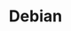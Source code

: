 ---
image: /assets/images/projects/debian.png
title: Debian
project_url: https://www.debian.org/
---
